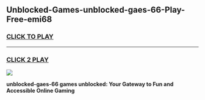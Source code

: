 
## Unblocked-Games-unblocked-gaes-66-Play-Free-emi68
<h3>
<a href="https://premium76.site?title=unblocked-gaes-66&ref=20M">CLICK TO PLAY</a></h3>
<hr>

<h3>
<a href="https://premium76.site?title=unblocked-gaes-66&ref=20M">CLICK 2 PLAY</a>
  
</h3>

<a href="https://premium76.site?title=unblocked-gaes-66&ref=19M"><img src="https://clearcache.store/games.png"></a>


**unblocked-gaes-66 games unblocked: Your Gateway to Fun and Accessible Online Gaming**
